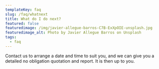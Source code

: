 ```yaml
---
templateKey: faq
slug: /faq/whatnext
title: What do I do next?
featured: false
featuredimage: /img/javier-allegue-barros-C7B-ExXpOIE-unsplash.jpg
featuredimage_alt: Photo by Javier Allegue Barros on Unsplash
tags:
  - faq
---
```


Contact us to arrange a date and time to suit you, and we can give you a detailed no obligation quotation and report. It is then up to you.